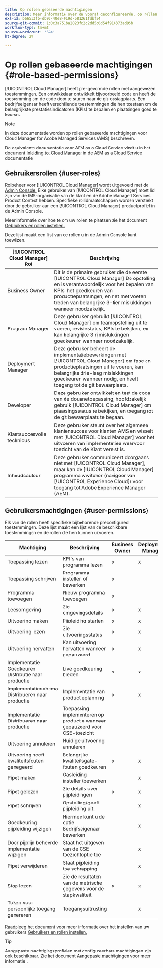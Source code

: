```yaml
---
title: Op rollen gebaseerde machtigingen
description: Meer informatie over de vooraf geconfigureerde, op rollen gebaseerde machtigingen van Cloud Manager voor het beheren van toegang tot uw cloudbronnen.
exl-id: b66533fb-db93-40e8-919d-581261fdbf24
source-git-commit: 1c0c3a751ba2023fc2c2dd5d0d54f914373ad95b
workflow-type: tm+mt
source-wordcount: '594'
ht-degree: 2%

---
```



# Op rollen gebaseerde machtigingen {#role-based-permissions}

[!UICONTROL Cloud Manager] heeft pre-gevormde rollen met aangewezen toestemmingen. Een ontwikkelaar ontwikkelt bijvoorbeeld code en heeft de toestemming om de code door te sturen naar de git-opslagplaats. Een bedrijfseigenaar heeft verschillende toestemmingen die hen toestaan om de belangrijkste prestatiesindicatoren (KPIs) te bepalen en plaatsingen goed te keuren.

>[!NOTE]
>
>In deze documentatie worden op rollen gebaseerde machtigingen voor Cloud Manager for Adobe Managed Services (AMS) beschreven.
>
>De equivalente documentatie voor AEM as a Cloud Service vindt u in het document [Inleiding tot Cloud Manager](https://experienceleague.adobe.com/docs/experience-manager-cloud-service/content/onboarding/concepts/cloud-manager-introduction.html#role-based-permissions) in de AEM as a Cloud Service documentatie.

## Gebruikersrollen {#user-roles}

Rolbeheer voor [!UICONTROL Cloud Manager] wordt uitgevoerd met de [Admin Console.](https://helpx.adobe.com/nl/enterprise/using/admin-console.html) Elke gebruiker van [!UICONTROL Cloud Manager] moet lid zijn van de IMS-organisatie van de klant en de Adobe Managed Services Product Context hebben. Specifieke rollidmaatschappen worden verstrekt door de gebruiker aan een [!UICONTROL Cloud Manager] productprofiel in de Admin Console.

Meer informatie over hoe te om uw rollen te plaatsen zie het document [Gebruikers en rollen instellen.](/help/requirements/users-and-roles.md)

Deze lijst maakt een lijst van de rollen u in de Admin Console kunt toewijzen.

| [!UICONTROL Cloud Manager] Rol | Beschrijving |
|---|---|
| Business Owner | Dit is de primaire gebruiker die de eerste [!UICONTROL Cloud Manager] De opstelling en is verantwoordelijk voor het bepalen van KPIs, het goedkeuren van productieplaatsingen, en het met voeten treden van belangrijke 3-tier mislukkingen wanneer noodzakelijk. |
| Program Manager | Deze gebruiker gebruikt [!UICONTROL Cloud Manager] om teamopstelling uit te voeren, revisiestatus, KPIs te bekijken, en kan belangrijke 3 rijmislukkingen goedkeuren wanneer noodzakelijk. |
| Deployment Manager | Deze gebruiker beheert de implementatiebewerkingen met [!UICONTROL Cloud Manager] om fase en productieplaatsingen uit te voeren, kan belangrijke drie-laag mislukkingen goedkeuren wanneer nodig, en heeft toegang tot de git bewaarplaats. |
| Developer | Deze gebruiker ontwikkelt en test de code van de douanetoepassing, hoofdzakelijk gebruik [!UICONTROL Cloud Manager] om plaatsingsstatus te bekijken, en toegang tot de git bewaarplaats te begaan. |
| Klantsuccesvolle technicus | Deze gebruiker steunt over het algemeen klantensucces voor klanten AMS en wisselt met [!UICONTROL Cloud Manager] voor het uitvoeren van implementaties waarvoor toezicht van de Klant vereist is. |
| Inhoudsauteur | Deze gebruiker communiceert doorgaans niet met [!UICONTROL Cloud Manager], maar kan de [!UICONTROL Cloud Manager] programma wwitcher (navigeer van [!UICONTROL Experience Cloud]) voor toegang tot Adobe Experience Manager (AEM). |

## Gebruikersmachtigingen {#user-permissions}

Elk van de rollen heeft specifieke bijbehorende preconfigured toestemmingen. Deze lijst maakt een lijst van de beschikbare toestemmingen en de rollen die hen kunnen uitvoeren.


| Machtiging | Beschrijving | Business Owner | Deployment Manager | Program Manager | Developer | CSE |
|--- |--- |--- |--- |--- |--- |--- |
| Toepassing lezen | KPI&#39;s van programma lezen | x | x | x | x | x |
| Toepassing schrijven | Programma instellen of bewerken | x |  |  |  |  |
| Programma toevoegen | Nieuw programma toevoegen | x |  |  |  |  |
| Leesomgeving | Zie omgevingsdetails | x | x | x | x | x |
| Uitvoering maken | Pijpleiding starten | x | x | x |  |  |
| Uitvoering lezen | Zie uitvoeringsstatus | x | x | x | x | x |
| Uitvoering hervatten | Kan uitvoering hervatten wanneer gepauzeerd | x | x | x |  | x |
| Implementatie Goedkeuren Distributie naar productie | Live goedkeuring bieden | x | x | x |  |  |
| Implementatieschema Distribueren naar productie | Implementatie van productieplanning | x | x | x |  | x |
| Implementatie Distribueren naar productie | Toepassing implementeren op productie wanneer gepauzeerd voor CSE-toezicht |  |  |  |  | x |
| Uitvoering annuleren | Huidige uitvoering annuleren |  |  | x |  |  |
| Uitvoering heeft kwaliteitsfouten genegeerd | Belangrijke kwaliteitsgate-fouten goedkeuren | x | x | x |  |  |
| Pipet maken | Gasleiding instellen/bewerken |  | x |  |  |  |
| Pipet gelezen | Zie details over pijpleidingen | x | x | x | x | x |
| Pipet schrijven | Opstelling/geeft pijpleiding uit. |  | x |  |  |  |
| Goedkeuring pijpleiding wijzigen | Hiermee kunt u de optie Bedrijfseigenaar bewerken |  | x |  |  |  |
| Door pijplijn beheerde implementatie wijzigen | Staat het uitgeven van de CSE toezichtoptie toe |  | x |  |  |  |
| Pipet verwijderen | Staat pijpleiding toe schrapping |  | x |  |  |  |
| Stap lezen | Zie de resultaten van de metrische gegevens voor de stapkwaliteit | x | x | x | x | x |
| Token voor persoonlijke toegang genereren | Toegangsuitrusting |  | x |  | x |  |

Raadpleeg het document voor meer informatie over het instellen van uw gebruikers [Gebruikers en rollen instellen.](/help/requirements/users-and-roles.md)

>[!TIP]
>
>Aangepaste machtigingsprofielen met configureerbare machtigingen zijn ook beschikbaar. Zie het document [Aangepaste machtigingen](/help/using/custom-permissions.md) voor meer informatie .
